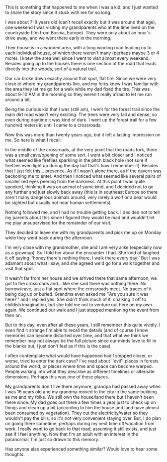 This is something that happened to me when I was a kid, and I just wanted to share the story since it stuck with me for so long.

I was about 7-8 years old (can't recall exactly but it was around that age), one weekend I was visiting my grandparents who at the time lived on the countryside (I'm from Bosnia, Europe). They were only about an hour's drive away, and we went there early in the morning.

Their house is in a wooded area, with a long winding road leading up to each individual house, of which there weren't many (perhaps maybe 3 or 4 more). I knew the area well since I went to visit almost every weekend. Besides going up to the houses there is one section of the road that leads  directly into the woods, sort of a natural trail.

Our car broke down exactly around that spot, flat tire. Since we were very close to where my grandparents live, and my folks knew I was familiar with the area they let me go for a walk while my dad fixed the tire. This was about 9-10 AM in the morning so they weren't really afraid to let me run around a bit.

Being the curious kid that I was (still am), I went for the forest trail since the main dirt road wasn't very exciting. The trees were very tall and dense, so even during daytime it was kind of dark. I went up the forest trail for a few hundred meters in until I came to a crossroads.

Now this was more than twenty years ago, but it left a lasting impression on me. So here is what I recall:

In the middle of the crossroads, at the very point that the roads fork, there was a small cave/opening of some sort. I went a bit closer and I noticed what seemed like fireflies sparkling in the pitch black hole (not sure if fireflies even light up during the day but that's how I remember it). Besides that I just felt this... presence. As if I wasn't alone there, as if the cavern was beckoning me to enter. And then I noticed what seemed like several pairs of smaller red eyes peering from the darkness. At this point I was quite spooked, thinking it was an animal of some kind, and I decided not to go any further and just slowly back away (this is in southeast Europe so there aren't many dangerous animals around, very rarely a wolf or a bear would be sighted but usually not near human settlements).

Nothing followed me, and I had no trouble getting back. I decided not to tell my parents about this since I figured they would be mad and wouldn't let me play unsupervised for the remainder of our visit.

They decided to leave me with my grandparents and pick me up on Monday while they went back during the afternoon.

I'm very close with my grandmother, she and I are very alike (especially now as a grownup). So I told her about the encounter I had. She kind of laughed it off saying ''honey there's nothing there, I walk there every day'' But I was adamant about what I saw, and she agreed we'd go for a walk together and visit that spot.

It wasn't far from her house and we arrived there that same afternoon, we got to the crossroads and... like she said there was nothing there. No burrow/cave, just a flat spot where the crossroads meet. No traces of it being dug up or buried. Grandma even asked me ''Are you sure it was here?'' and I replied yes. She didn't think much of it, chalking it off to childish imagination, but she told me not to venture out here on my own again. We continued our walk and I just stopped mentioning the event from then on.

But to this day, even after all these years, I still remember this quite vividly. I even find it strange I'm able to recall the details (and of course I know memories can become distorted over time, and that what we think we remember may not always be the full picture since our minds love to fill in the blanks but, I just don't feel as if this is the case).

I often contemplate what would have happened had I stepped closer, or worse, tried to enter the dark cave? I've read about ''evil'' places in forests around the world, or places where time and space can become warped. People walking into what they describe as different timelines or alternate dimensions. Perhaps this was one of these places.

My grandparents don't live there anymore,  grandpa had passed away when I was 16 years old and my grandma moved to the city in the same building as me and my folks. We still own the house/land there but I haven't been there since. My dad goes out there a few times a year just to check up on things and clean up a bit (according to him the house and land have almost been consumed by vegetation). They cut the electricity/water so they wouldn't pay the bills, so it's not very convenient staying over. But, I do plan on going there sometime, perhaps during my next time off/vacation from work. I really want to go back to that road, assuming it still exists, and just see if I feel anything. Now that I'm an adult with an interest in the paranormal, I'm just so drawn to this memory.

Has anyone else experienced something similar? Would love to hear some thoughts.
